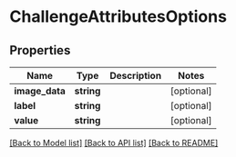 # ChallengeAttributesOptions

## Properties
Name | Type | Description | Notes
------------ | ------------- | ------------- | -------------
**image_data** | **string** |  | [optional] 
**label** | **string** |  | [optional] 
**value** | **string** |  | [optional] 

[[Back to Model list]](../README.md#documentation-for-models) [[Back to API list]](../README.md#documentation-for-api-endpoints) [[Back to README]](../README.md)


